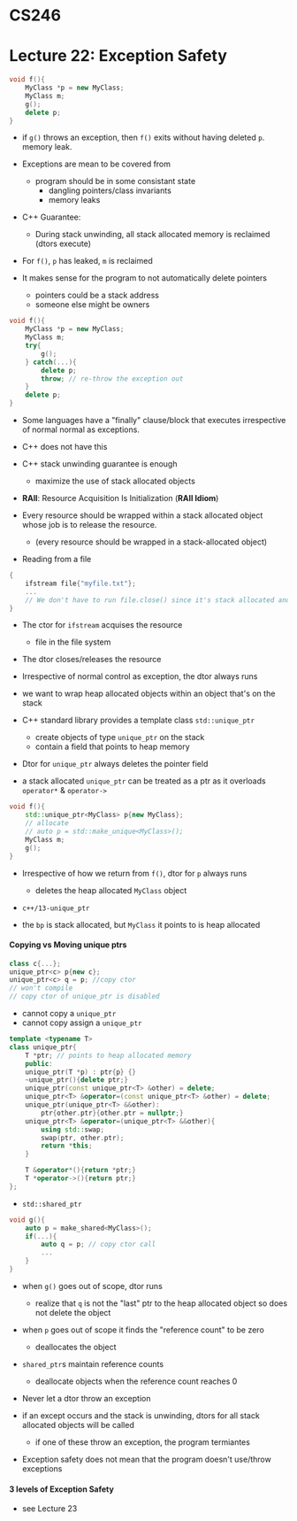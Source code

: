 # CS246
# Lecture 22: Exception Safety

```cpp
void f(){
	MyClass *p = new MyClass;
	MyClass m;
	g();
	delete p;
}
```

- if `g()` throws an exception, then `f()` exits without having deleted `p`. memory leak.

- Exceptions are mean to be covered from
	- program should be in some consistant state
		- dangling pointers/class invariants
		- memory leaks	

- C++ Guarantee:
	- During stack unwinding, all stack allocated memory is reclaimed (dtors execute)


- For `f()`, `p` has leaked, `m` is reclaimed

- It makes sense for the program to not automatically delete pointers
	- pointers could be a stack address
	- someone else might be owners

```cpp
void f(){
	MyClass *p = new MyClass;
	MyClass m;
	try{
		g();
	} catch(...){
		delete p;
		throw; // re-throw the exception out
	}
	delete p;
}
```

- Some languages have a "finally" clause/block that executes irrespective of normal normal as exceptions.

- C++ does not have this

- C++ stack unwinding guarantee is enough
	- maximize the use of stack allocated objects

- **RAII**: Resource Acquisition Is Initialization (**RAII Idiom**)

- Every resource should be wrapped within a stack allocated object whose job is to release the resource. 
	- (every resource should be wrapped in a stack-allocated object)

- Reading from a file

```cpp
{
	ifstream file{"myfile.txt"};
	...
	// We don't have to run file.close() since it's stack allocated and will call dtor automatically when go out of scope
}

```

- The ctor for `ifstream` acquises the resource
	- file in the file system

- The dtor closes/releases the resource 

- Irrespective of normal control as exception, the dtor always runs


- we want to wrap heap allocated objects within an object that's on the stack

- C++ standard library provides a template class `std::unique_ptr`
	- create objects of type `unique_ptr` on the stack
	- contain a field that points to heap memory

- Dtor for `unique_ptr` always deletes the pointer field

- a stack allocated	`unique_ptr` can be treated as a ptr as it overloads `operator*` & `operator->`

```cpp
void f(){
	std::unique_ptr<MyClass> p{new MyClass};
	// allocate
	// auto p = std::make_unique<MyClass>();
	MyClass m;
	g();
}
```

- Irrespective of how we return from `f()`, dtor for `p` always runs
	- deletes the heap allocated `MyClass` object

- `c++/13-unique_ptr`

- the `bp` is stack allocated, but `MyClass` it points to is heap allocated


#### Copying vs Moving unique ptrs

```cpp
class c{...};
unique_ptr<c> p{new c};
unique_ptr<c> q = p; //copy ctor
// won't compile
// copy ctor of unique_ptr is disabled
```

- cannot copy a `unique_ptr`
- cannot copy assign a `unique_ptr`

```cpp
template <typename T>
class unique_ptr{
	T *ptr; // points to heap allocated memory
	public:
	unique_ptr(T *p) : ptr{p} {}
	~unique_ptr(){delete ptr;}
	unique_ptr(const unique_ptr<T> &other) = delete;
	unique_ptr<T> &operator=(const unique_ptr<T> &other) = delete;
	unique_ptr(unique_ptr<T> &&other):
		ptr{other.ptr}{other.ptr = nullptr;}
	unique_ptr<T> &operator=(unique_ptr<T> &&other){
		using std::swap;
		swap(ptr, other.ptr);
		return *this;
	}

	T &operator*(){return *ptr;}
	T *operator->(){return ptr;}
};
```

- `std::shared_ptr`
```cpp
void g(){
	auto p = make_shared<MyClass>();
	if(...){
		auto q = p; // copy ctor call
		...
	}
}
```

- when `g()` goes out of scope, dtor runs 
	- realize that `q` is not the "last" ptr to the heap allocated object so does not delete the object

- when `p` goes out of scope it finds the "reference count" to be zero
	- deallocates the object

- `shared_ptr`s maintain reference counts
	- deallocate objects when the reference count reaches 0

- Never let a dtor throw an exception

- if an except occurs and the stack is unwinding, dtors for all stack allocated objects will be called
	- if one of these throw an exception, the program termiantes

- Exception safety does not mean that the program doesn't use/throw exceptions

#### 3 levels of Exception Safety

- see Lecture 23
